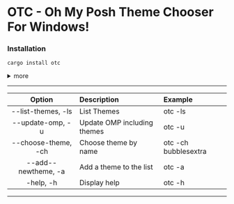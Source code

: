 # OTC - Oh My Posh Theme Chooser For Windows! 

### Installation 
```
cargo install otc
```

<details>
<summary> 
more </summary> 
  
#### Potential Dependencies:
- [Cargo & Rust:](https://doc.rust-lang.org/cargo/getting-started/installation.html)
   
- [Git for Windows](https://gitforwindows.org/)
  

#### Alternative Method
```
git clone https://github.com/nrdrch/otc.git
```
```
cd winfu
```
```
cargo build --release
```
- Preferably move the executable from target/release into a directory in your 'Path' enviorment variable for easy execution.

</details>

------------------
| **Option**       | **Description**    | **Example**   |
| :---: | :---          | :---     |
| --list-themes, -ls | List Themes   | otc -ls |     
| --update-omp, -u    | Update OMP including themes | otc -u    |
| --choose-theme, -ch | Choose theme by name | otc -ch bubblesextra   |
| --add--newtheme, -a | Add a theme to the list | otc -a  |
| -help, -h          | Display help   | otc -h |  
---------
